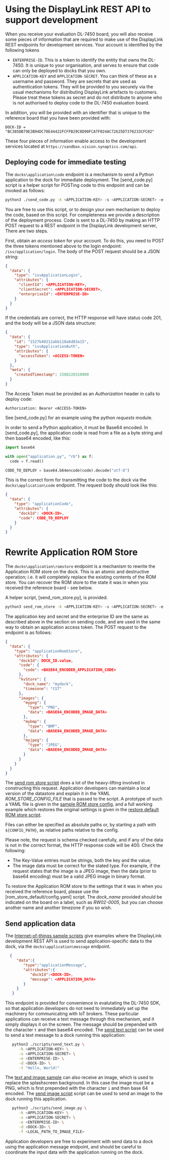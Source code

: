 # Using the DisplayLink REST API to support development

When you receive your evaluation DL-7450 board, you will also receive some
pieces of information that are required to make use of the DisplayLink REST
endpoints for development services.  Your account is identified by the
following tokens

 * `ENTERPRISE-ID`. This is a token to identify the entity that owns the
   DL-7450. It is unique to your organisation, and serves to ensure that code
   can only be deployed to docks that you own.
 * `APPLICATION-KEY` and `APPLICATION-SECRET`. You can think of these as a
   username and password. They are secrets that are used as authentication
   tokens. They will be provided to you securely via the usual mechanisms for
   distributing DisplayLink artefacts to customers. Please treat these tokens
   as secret and do not distribute to anyone who is not authorised to deploy
   code to the DL-7450 evaluation board.

In addition, you will be provided with an identifier that is unique to the
reference board that you have been provided with:
```
DOCK-ID = "BC385DB79E2B94DC70E44422FCFFB29C0D90FCA7F024AC72625D7376233CFC02"
```
These four pieces of information enable access to the development services located at
`https://sandbox.vision.synaptics.com/api`.

## Deploying code for immediate testing

The `docks\application\code` endpoint is a mechanism to send a Python
application to the dock for immediate deployment. The [send_code.py] script is
a helper script for POSTing code to this endpoint and can be invoked as follows:


```bash
python3 ./send_code.py -k <APPLICATION-KEY> -s <APPLICATION-SECRET> -e <ENTERPRISE-ID> -d <DOCK-ID> -f myapplication.py
```

You are free to use this script, or to design your own mechanism to deploy the
code, based on this script. For completeness we provide a description of the
deployment process.  Code is sent to a DL-7450 by making an HTTP POST request
to a REST endpoint in the DisplayLink development server,  There are two steps.

First, obtain an _access token_ for your account. To do this, you need to POST
the three tokens mentioned above to the login endpoint:
`/isv/application/login`. The body of the POST request should be a JSON
string:

```json
{
  "data": {
    "type": "isvApplicationLogin",
    "attributes": {
      "clientId": <APPLICATION-KEY>,
      "clientSecret": <APPLICATION-SECRET>,
      "enterpriseId": <ENTERPRISE-ID>
    }
  }
}

```

If the credentials are correct, the HTTP response will have status code 201,
and the body will be a JSON data structure:

```json
{
  "data": {
    "id": "1527b40212abb118a6d83a15",
    "type": "isvApplicationAuth",
    "attributes": {
      "accessToken": <ACCESS-TOKEN>
    }
  },
  "meta": {
    "createdTimestamp": 1588220310000
  }
}
```
The Access Token must be provided as an _Authorization_ header in calls to deploy code:

```
Authorization: Bearer <ACCESS-TOKEN>
```
See [send_code.py] for an example using the python *requests* module.

In order to send a Python application, it must be Base64 encoded. In
[send_code.py], the application code is read from a file as a byte string and
then base64 encoded, like this:

```python
import base64

with open("application.py", "rb") as f:
  code = f.read()

CODE_TO_DEPLOY = base64.b64encode(code).decode("utf-8")

```
This is the correct form for transmitting the code to the dock via the
`docks\application\code` endpoint. The request body should look like this:
```json
{
  "data": {
    "type": "applicationCode",
    "attributes": {
      "dockId": <DOCK-ID>,
      "code": CODE_TO_DEPLOY
    }
  }
}

```

# Rewrite Application ROM Store

The `docks\application\romstore` endpoint is a mechanism to rewrite the
Application ROM store on the dock. This is an atomic and destructive operation;
i.e. it will completely replace the existing contents of the ROM store. You can
recover the ROM store to the state it was in when you received the reference
board - see below.

A helper script, [send_rom_store.py], is provided. 

```bash
python3 send_rom_store -k <APPLICATION-KEY> -s <APPLICATION-SECRET> -e <ENTERPRISE-ID> -d <DOCK-ID> -c <ROM_STORE_CONFIG_FILE> 
```
The application key and secret and the enterprise ID are the same as described
above in the section on sending code, and are used in the same way to obtain an
application access token. The POST request to the endpoint is as follows:

```json
{
  "data": {
    "type": "applicationRomStore",
    "attributes": {
      "dockId": DOCK_ID.value,
      "code": {
        "code": <BASE64_ENCODED_APPLICATION_CODE>
      },
      "kvStore": {
        "dock_name": "mydock",
        "timezone": "CST"
      },
      "images": {
        "mypng": {
          "type": "PNG",
          "data": <BASE64_ENCODED_IMAGE_DATA>
        },
        "mybmp": {
          "type": "BMP",
          "data": <BASE64_ENCODED_IMAGE_DATA>
        },
        "myjpeg": {
          "type": "JPEG",
          "data": <BASE64_ENCODED_IMAGE_DATA>
        }
      }
    }
  }
}
```

The [send rom store script](send_rom_store.py) does a lot of the heavy-lifting
involved in constructing this request.  Application developers can maintain a
local version of the datastore and explain it in the YAML
*ROM_STORE_CONFIG_FILE* that is passed to the script. A prototype of such a
YAML file is given in the [sample ROM store
config](rom_store_sample/rom_store_config_sample.yaml), and a full working
example which restores the original settings is given in the [restore default
ROM store script](rom_store_default/config.yaml).

Files can either be specified as absolute paths or, by starting a path with
`${CONFIG_PATH}`, as relative paths relative to the config.

Please note, the request is schema checked carefully, and if any of the data is
not in the correct format, the HTTP response code will be 400. Check the
following:
 * The Key-Value entries must be strings, both the key and the value;
 * The image data must be correct for the stated type. For example, if the
   request states that the image is a JPEG image, then the data (prior to
   base64 encoding) must be a valid JPEG image in binary format. 
 
To restore the Application ROM store to the settings that it was in when you
received the reference board, please use the [rom_store_default/config.yaml]
script. The *dock_name* provided should be indicated on the board on a label,
such as *RW02-0005*, but you can choose another name and another timezone if
you so wish.


Send application data
---------------------
The [Internet-of-things sample scripts](../samples/iot) give examples where
the DisplayLink development REST API is used to send application-specific data
to the dock, via the `docks\application\message` endpoint.

```json
  {
     "data":{
        "type":"applicationMessage",
        "attributes":{
           "dockId":<DOCK-ID>,
           "message": <APPLICATION_DATA>
        }
     }
   }
```

This endpoint is provided for convenience in evalutating the DL-7450 SDK, so
that application developers do not need to immediately set up the machinery for
communicating with IoT brokers. These particular applications can receive a
text message through this mechanism, and it simply displays it on the screen.
The message should be prepended with the character `t` and then base64 encoded.
The [send text script](send_text.py) can be used to send a text message to a
dock running this application:

```bash
   python3 ./scripts/send_text.py \
      -k <APPLICATION-KEY> \
      -s <APPLICATION-SECRET> \
      -e <ENTERPRISE-ID> \
      -d <DOCK-ID> \
      -t "Hello, World!"
```

The [text and image sample](../samples/iot/text_and_image.py) can also receive
an image, which is used to replace the splashscreen background. In this case
the image must be a PNG, which is first prepended with the character `i` and
then base 64 encoded. The [send image script](send_image.py) script can be used
to send an image to the dock running this application.

```bash
   python3 ./scripts/send_image.py \
      -k <APPLICATION-KEY> \
      -s <APPLICATION-SECRET> \
      -e <ENTERPRISE-ID> \
      -d <DOCK-ID> \
      -f <LOCAL_PATH_TO_IMAGE_FILE>
```

Application developers are free to experiment with send data to a dock using
the application message endpoint, and should be careful to coordinate the input
data with the application running on the dock.

